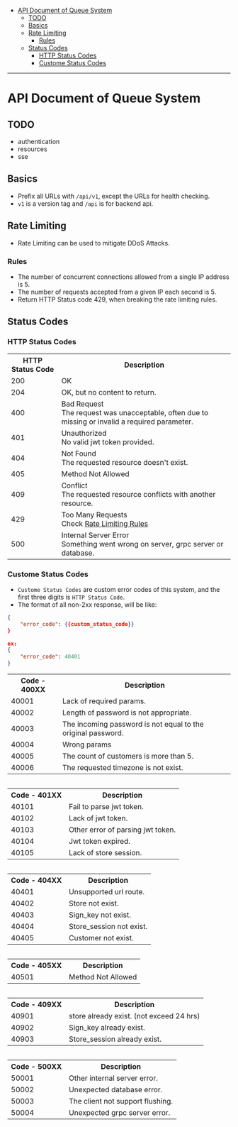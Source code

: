 - [API Document of Queue System](#api-document-of-queue-system)
  - [TODO](#todo)
  - [Basics](#basics)
  - [Rate Limiting](#rate-limiting)
    - [Rules](#rules)
  - [Status Codes](#status-codes)
    - [HTTP Status Codes](#http-status-codes)
    - [Custome Status Codes](#custome-status-codes)

---

# API Document of Queue System

## TODO
* authentication
* resources
* sse

## Basics
* Prefix all URLs with `/api/v1`, except the URLs for health checking.
* `v1` is a version tag and `/api` is for backend api.

## Rate Limiting
* Rate Limiting can be used to mitigate DDoS Attacks.
### Rules
* The number of concurrent connections allowed from a single IP address is 5.
* The number of requests accepted from a given IP each second is 5.
* Return HTTP Status code 429, when breaking the rate limiting rules.

## Status Codes

### HTTP Status Codes
<table>
  <tr>
    <th>HTTP Status Code</th>
    <th>Description</th>
  </tr>

  <tr>
    <td>200</td>
    <td>OK</td>
  </tr>

  <tr>
    <td>204</td>
    <td>OK, but no content to return.</td>
  </tr>

  <tr>
    <td>400</td>
    <td>Bad Request <br> The request was unacceptable, often due to missing or invalid a required parameter. </td>
  </tr>

  <tr>
    <td>401</td>
    <td>Unauthorized <br> No valid jwt token provided. </td>
  </tr>

  <tr>
    <td>404</td>
    <td>Not Found <br> The requested resource doesn't exist. </td>
  </tr>

  <tr>
    <td>405</td>
    <td>Method Not Allowed</td>
  </tr>

  <tr>
    <td>409</td>
    <td>Conflict <br>The requested resource conflicts with another resource. </td>
  </tr>

  <tr>
    <td>429</td>
    <td>Too Many Requests <br> Check <a href="#rules">Rate Limiting Rules</a></td>
  </tr>

  <tr>
    <td>500</td>
    <td>Internal Server Error <br> Something went wrong on server, grpc server or database. </td>
  </tr>
</table>

### Custome Status Codes
* `Custome Status Codes` are custom error codes of this system, and the first three digits is `HTTP Status Code`.
* The format of all non-2xx response, will be like: 
```json
{
    "error_code": {{custom_status_code}}
}

ex: 
{
    "error_code": 40401
} 
``` 

<table>
  <tr>
    <th>Code - 400XX</th>
    <th>Description</th>
  </tr>

  <tr>
    <td>40001</td>
    <td>Lack of required params.</td>
  </tr>

  <tr>
    <td>40002</td>
    <td>Length of password is not appropriate.</td>
  </tr>

  <tr>
    <td>40003</td>
    <td>The incoming password is not equal to the original password.</td>
  </tr>

  <tr>
    <td>40004</td>
    <td>Wrong params</td>
  </tr>

  <tr>
    <td>40005</td>
    <td>The count of customers is more than 5.</td>
  </tr>

  <tr>
    <td>40006</td>
    <td>The requested timezone is not exist.</td>
  </tr>
<table>

<table>
  <tr>
    <th>Code - 401XX</th>
    <th>Description</th>
  </tr>
  <tr>
    <td>40101</td>
    <td>Fail to parse jwt token.</td>
  </tr>

  <tr>
    <td>40102</td>
    <td>Lack of jwt token.</td>
  </tr>

  <tr>
    <td>40103</td>
    <td>Other error of parsing jwt token.</td>
  </tr>

  <tr>
    <td>40104</td>
    <td>Jwt token expired.</td>
  </tr>

  <tr>
    <td>40105</td>
    <td>Lack of store session.</td>
  </tr>
<table>

<table>
  <tr>
    <th>Code - 404XX</th>
    <th>Description</th>
  </tr>
  <tr>
    <td>40401</td>
    <td>Unsupported url route.</td>
  </tr>

  <tr>
    <td>40402</td>
    <td>Store not exist.</td>
  </tr>

  <tr>
    <td>40403</td>
    <td>Sign_key not exist.</td>
  </tr>

  <tr>
    <td>40404</td>
    <td>Store_session not exist.</td>
  </tr>

  <tr>
    <td>40405</td>
    <td>Customer not exist.</td>
  </tr>
<table>

<table>
  <tr>
    <th>Code - 405XX</th>
    <th>Description</th>
  </tr>
  <tr>
    <td>40501</td>
    <td>Method Not Allowed</td>
  </tr>
<table>

<table>
  <tr>
    <th>Code - 409XX</th>
    <th>Description</th>
  </tr>
  <tr>
    <td>40901</td>
    <td>store already exist. (not exceed 24 hrs)</td>
  </tr>

  <tr>
    <td>40902</td>
    <td>Sign_key already exist.</td>
  </tr>

  <tr>
    <td>40903</td>
    <td>Store_session already exist.</td>
  </tr>
<table>

<table>
  <tr>
    <th>Code - 500XX</th>
    <th>Description</th>
  </tr>
  <tr>
    <td>50001</td>
    <td>Other internal server error.</td>
  </tr>

  <tr>
    <td>50002</td>
    <td>Unexpected database error.</td>
  </tr>

  <tr>
    <td>50003</td>
    <td>The client not support flushing.</td>
  </tr>

  <tr>
    <td>50004</td>
    <td>Unexpected grpc server error.</td>
  </tr>
</table>